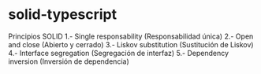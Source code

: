 # solid-typescript
Principios SOLID
1.- Single responsability (Responsabilidad única)
2.- Open and close (Abierto y cerrado)
3.- Liskov substitution (Sustitución de Liskov)
4.- Interface segregation (Segregación de interfaz)
5.- Dependency inversion (Inversión de dependencia)
